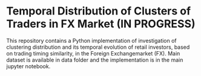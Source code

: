 # Temporal Distribution of Clusters of Traders in FX Market (IN PROGRESS)
This repository contains a Python implementation of   investigation of  clustering distribution and its temporal evolution of retail investors, based on trading timing similarity, in the Foreign Exchangemarket (FX). 
Main dataset is available in data folder and the implementation is in the main jupyter notebook.
